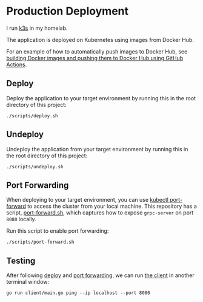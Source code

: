 # Production Deployment

I run [k3s](https://k3s.io/) in my homelab. 

The application is deployed on Kubernetes using images from Docker Hub.

For an example of how to automatically push images to Docker Hub,
see [building Docker images and pushing them to Docker Hub using GitHub Actions](https://github.com/wcygan/github-actions-to-docker-registry).

## Deploy

Deploy the application to your target environment by running this in the root directory of this project:

```
./scripts/deploy.sh
```

## Undeploy

Undeploy the application from your target environment by running this in the root directory of this project:

```
./scripts/undeploy.sh
```

## Port Forwarding

When deploying to your target environment, you can
use [kubectl port-forward](https://kubernetes.io/docs/tasks/access-application-cluster/port-forward-access-application-cluster/#forward-a-local-port-to-a-port-on-the-pod)
to access the cluster from your local machine. This repository has a script, [port-forward.sh](../scripts/port-forward.sh), which captures how to expose `grpc-server` on port `8080` locally.

Run this script to enable port forwarding:

```
./scripts/port-forward.sh
```

## Testing

After following [deploy](#deploy) and [port forwarding](#port-forwarding), we can run [the client](testing.md#go-client) in another terminal window:

```
go run client/main.go ping --ip localhost --port 8080
```